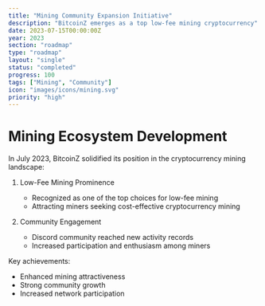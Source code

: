 ```yaml
---
title: "Mining Community Expansion Initiative"
description: "BitcoinZ emerges as a top low-fee mining cryptocurrency"
date: 2023-07-15T00:00:00Z
year: 2023
section: "roadmap"
type: "roadmap"
layout: "single"
status: "completed"
progress: 100
tags: ["Mining", "Community"]
icon: "images/icons/mining.svg"
priority: "high"
---
```


# Mining Ecosystem Development

In July 2023, BitcoinZ solidified its position in the cryptocurrency mining landscape:

1. Low-Fee Mining Prominence
   - Recognized as one of the top choices for low-fee mining
   - Attracting miners seeking cost-effective cryptocurrency mining

2. Community Engagement
   - Discord community reached new activity records
   - Increased participation and enthusiasm among miners

Key achievements:
- Enhanced mining attractiveness
- Strong community growth
- Increased network participation
